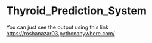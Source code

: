 # Thyroid_Prediction_System

You can just see the output using this link 
https://roshanazar03.pythonanywhere.com/
